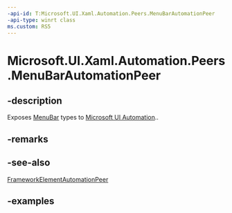 ```yaml
---
-api-id: T:Microsoft.UI.Xaml.Automation.Peers.MenuBarAutomationPeer
-api-type: winrt class
ms.custom: RS5
---
```

<!-- Class syntax.
public class MenuBarAutomationPeer : FrameworkElementAutomationPeer, FrameworkElementAutomationPeer
-->

# Microsoft.UI.Xaml.Automation.Peers.MenuBarAutomationPeer



## -description

Exposes [MenuBar](menubarautomationpeer.md) types to [Microsoft UI Automation](/windows/win32/winauto/entry-uiauto-win32)..



## -remarks



## -see-also

[FrameworkElementAutomationPeer](/uwp/api/windows.ui.xaml.automation.peers.frameworkelementautomationpeer)


## -examples



